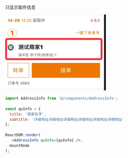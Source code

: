 只显示取件信息

![](../../../../ignorePack/addressInfo-qu.png)

```jsx
import AddressInfo from '@/components/AddressInfo';

const quInfo = {
  title: '商家名字',
  subtitle: '详细地址详细地址详细地址详细地址详细地址详细地址'
};

ReactDOM.render(
   <AddressInfo quInfo={quInfo} />,
  mountNode
);
```